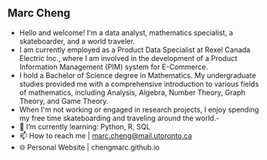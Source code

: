 Marc Cheng
- 
- Hello and welcome! I'm a data analyst, mathematics specialist, a skateboarder, and a world traveler.
- I am currently employed as a Product Data Specialist at Rexel Canada Electric Inc., where I am involved in the development of a Product Information Management (PIM) system for E-Commerce.
- I hold a Bachelor of Science degree in Mathematics. My undergraduate studies provided me with a comprehensive introduction to various fields of mathematics, including Analysis, Algebra, Number Theory, Graph Theory, and Game Theory.
- When I'm not working or engaged in research projects, I enjoy spending my free time skateboarding and traveling around the world.- 
- 🌱 I’m currently learning: Python, R, SQL
- 📫 How to reach me | marc.cheng@mail.utoronto.ca
- 🌐 Personal Website | chengmarc.github.io
<!---
chengmarc/chengmarc is a ✨ special ✨ repository because its `README.md` (this file) appears on your GitHub profile.
You can click the Preview link to take a look at your changes.
--->
